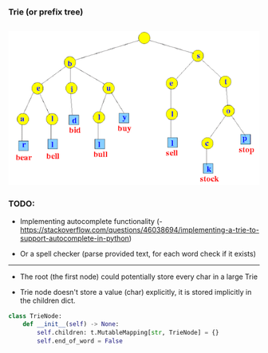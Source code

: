 ### Trie (or prefix tree)


![alt text](../../../images/trie.gif?raw=true)
--- 

### TODO:

- Implementing autocomplete functionality (- https://stackoverflow.com/questions/46038694/implementing-a-trie-to-support-autocomplete-in-python)

- Or a spell checker (parse provided text, for each word check if it exists)

---

- The root (the first node) could potentially store every char in a large Trie

- Trie node doesn't store a value (char) explicitly, it is stored implicitly
in the children dict.

```python
class TrieNode:
    def __init__(self) -> None:
        self.children: t.MutableMapping[str, TrieNode] = {}
        self.end_of_word = False
```

